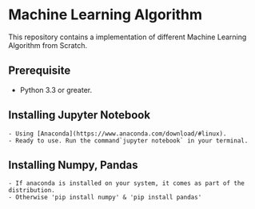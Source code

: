 # Machine Learning Algorithm


This repository contains a implementation of different Machine Learning Algorithm from Scratch.

## Prerequisite

 - Python 3.3 or greater.


## Installing Jupyter Notebook
    - Using [Anaconda](https://www.anaconda.com/download/#linux). 
    - Ready to use. Run the command`jupyter notebook` in your terminal.
    
## Installing Numpy, Pandas
    - If anaconda is installed on your system, it comes as part of the distribution.
    - Otherwise 'pip install numpy' & 'pip install pandas'
